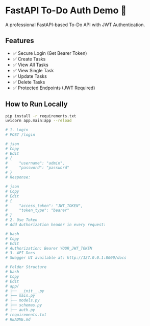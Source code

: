 # FastAPI To-Do Auth Demo 🚀

A professional FastAPI-based To-Do API with JWT Authentication.

## Features
- ✅ Secure Login (Get Bearer Token)
- ✅ Create Tasks
- ✅ View All Tasks
- ✅ View Single Task
- ✅ Update Tasks
- ✅ Delete Tasks
- ✅ Protected Endpoints (JWT Required)

## How to Run Locally

```bash
pip install -r requirements.txt
uvicorn app.main:app --reload

# 1. Login
# POST /login

# json
# Copy
# Edit
# {
#     "username": "admin",
#     "password": "password"
# }
# Response:

# json
# Copy
# Edit
# {
#     "access_token": "JWT_TOKEN",
#     "token_type": "bearer"
# }
# 2. Use Token
# Add Authorization header in every request:

# bash
# Copy
# Edit
# Authorization: Bearer YOUR_JWT_TOKEN
# 3. API Docs
# Swagger UI available at: http://127.0.0.1:8000/docs

# Folder Structure
# bash
# Copy
# Edit
# app/
# ├── __init__.py
# ├── main.py
# ├── models.py
# ├── schemas.py
# ├── auth.py
# requirements.txt
# README.md